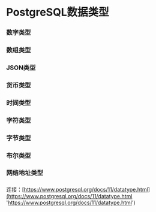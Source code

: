 # PostgreSQL数据类型


### 数字类型

### 数组类型

### JSON类型

### 货币类型

### 时间类型

### 字符类型

### 字节类型

### 布尔类型

### 网络地址类型

###


连接：[https://www.postgresql.org/docs/11/datatype.html](https://www.postgresql.org/docs/11/datatype.html 'https://www.postgresql.org/docs/11/datatype.html')
